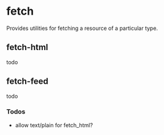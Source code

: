 # fetch
Provides utilities for fetching a resource of a particular type.

## fetch-html
todo

## fetch-feed
todo

### Todos
* allow text/plain for fetch_html?
